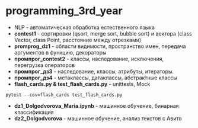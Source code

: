 # programming_3rd_year
- NLP - автоматическая обработка естественного языка
- **contest1** - сортировки (qsort, merge sort, bubble sort) и вектора (class Vector, class Point, расстояние между отрезками)
- **promprog_dz1** - области видимости, пространство имен, передача аргументов в функцию, декораторы
-  **промпрог_contest2** - классы, наследование, исключения, перегрузка операторов
- **промпрог_дз3** - наследование, классы, атрибуты, итераторы.
-  **промпрог_дз4** - метаклассы, датаклассы, абстрактные классы
- **flash_cards.py & test_flash_cards.py** - unittests, Mock
```
pytest --cov=flash_cards test_flash_cards.py 
```
- **dz1_Dolgodvorova_Maria.ipynb** - машинное обучение, бинарная классификация
- **dz2_Dolgodvorova** - машинное обучение, анализ текстов с Авито
